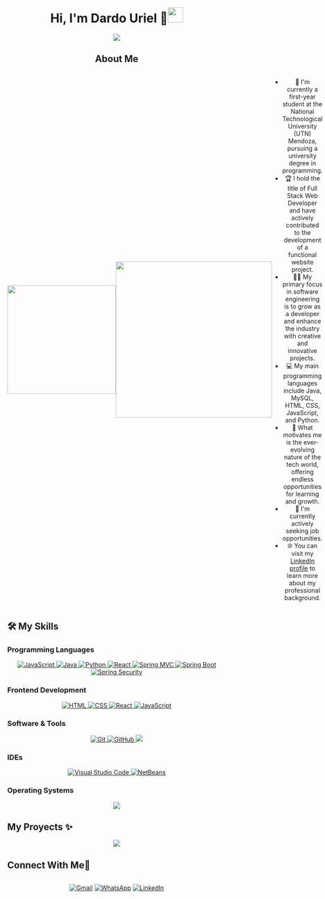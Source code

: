 <div align="center">
  <h1>Hi, I'm Dardo Uriel 👋<img src="https://media.giphy.com/media/hvRJCLFzcasrR4ia7z/giphy.gif" width="35"></h1>

  <p>
    <a href="https://github.com/DenverCoder1/readme-typing-svg">
      <img src="https://readme-typing-svg.herokuapp.com?font=Time+New+Roman&color=cyan&size=25&center=true&vCenter=true&width=600&height=100&lines=Full+Stack+Web+Developer">
    </a>
  </p>

  <h2>About Me</h2>

  <div style="display: flex; align-items: center;">
    <img src="https://raw.githubusercontent.com/royrustdev/royrustdev/main/assets/img/programming1.webp" width="250">
    <img src="https://www.aalpha.net/wp-content/uploads/2020/12/full-stack-development.gif" width="360">
    <div style="flex: 1;">
      <ul>
        <li>🏫 I'm currently a first-year student at the National Technological University (UTN) Mendoza, pursuing a university degree in programming.</li>
        <li>🏆 I hold the title of Full Stack Web Developer and have actively contributed to the development of a functional website project.</li>
        <li>👨‍💻 My primary focus in software engineering is to grow as a developer and enhance the industry with creative and innovative projects.</li>
        <li>💻 My main programming languages include Java, MySQL, HTML, CSS, JavaScript, and Python.</li>
        <li>🚀 What motivates me is the ever-evolving nature of the tech world, offering endless opportunities for learning and growth.</li>
        <li>👀 I'm currently actively seeking job opportunities.</li>
        <li>🌐 You can visit my <a href="https://www.linkedin.com/in/dardo-uriel-herrera-1a25b6281/">LinkedIn profile</a> to learn more about my professional background.</li>
      </ul>
    </div>
  </div>
</div>

## 🛠️ My Skills

### Programming Languages

<div align="center">
  <a href="https://developer.mozilla.org/en-US/docs/Web/JavaScript" target="_blank"> 
    <img alt="JavaScript" src="https://img.shields.io/badge/JavaScript%20-%23F7DF1E.svg?style=plastic&logo=javascript&logoColor=black">
  </a>
  <a href="https://www.java.com" target="_blank"> 
    <img alt="Java" src="https://img.shields.io/badge/Java-%23007396.svg?style=plastic&logo=java&logoColor=white">
  </a>
  <a href="https://www.python.org" target="_blank">
    <img alt="Python" src="https://img.shields.io/badge/Python%20-%2314354C.svg?style=plastic&logo=python&logoColor=white">
  </a>
  <a href="https://reactjs.org/" target="_blank">
    <img alt="React" src="https://img.shields.io/badge/React%20-%2361DAFB.svg?style=plastic&logo=react&logoColor=black">
  </a>
  <a href="https://spring.io/projects/spring-framework" target="_blank">
    <img alt="Spring MVC" src="https://img.shields.io/badge/Spring%20MVC-%236DB33F.svg?style=plastic&logo=spring&logoColor=white">
  </a>
  <a href="https://spring.io/projects/spring-boot" target="_blank">
    <img alt="Spring Boot" src="https://img.shields.io/badge/Spring%20Boot-%236DB33F.svg?style=plastic&logo=spring&logoColor=white">
  </a>
  <a href="https://spring.io/projects/spring-security" target="_blank">
    <img alt="Spring Security" src="https://img.shields.io/badge/Spring%20Security-%236DB33F.svg?style=plastic&logo=spring&logoColor=white">
  </a>
</div>

### Frontend Development

<div align="center">
  <a href="https://www.w3.org/html/" target="_blank"> 
    <img alt="HTML" src="https://img.shields.io/badge/HTML5%20-%23E34F26.svg?style=plastic&logo=html5&logoColor=white">
  </a>
  <a href="https://www.w3schools.com/css/" target="_blank">
    <img alt="CSS" src="https://img.shields.io/badge/CSS%20-%231572B6.svg?style=plastic&logo=css3&logoColor=white">
  </a>
  <a href="https://reactjs.org/" target="_blank">
    <img alt="React" src="https://img.shields.io/badge/React%20-%2361DAFB.svg?style=plastic&logo=react&logoColor=black">
  </a>
  <a href="https://developer.mozilla.org/en-US/docs/Web/JavaScript" target="_blank"> 
    <img alt="JavaScript" src="https://img.shields.io/badge/JavaScript%20-%23F7DF1E.svg?style=plastic&logo=javascript&logoColor=black">
  </a>
</div>

### Software & Tools

<div align="center">
  <a href="https://git-scm.com/" target="_blank">
    <img alt="Git" src="https://img.shields.io/badge/Git%20-%23F05033.svg?style=plastic&logo=git&logoColor=white">
  </a>
  <a href="https://github.com/" target="_blank">
    <img alt="GitHub" src="https://img.shields.io/badge/GitHub%20-%23181717.svg?style=plastic&logo=github&logoColor=white">
  </a>
  <a href="https://www.mysql.com/" target="_blank">
    <img src="https://img.shields.io/badge/MySQL-%234479A1.svg?&style=plastic&logo=mysql&logoColor=white"/>
  </a>
</div>

### IDEs

<div align="center">
  <a href="https://code.visualstudio.com/" target="_blank">
    <img alt="Visual Studio Code" src="https://img.shields.io/badge/Visual%20Studio%20Code-0078d7.svg?style=plastic&logo=visual-studio-code&logoColor=white">
  </a>
  <a href="https://netbeans.apache.org/" target="_blank">
    <img alt="NetBeans" src="https://img.shields.io/badge/NetBeans-%23ED8B00.svg?style=plastic&logo=apache-netbeans-ide&logoColor=white" />
  </a>
</div>

### Operating Systems

<p align="center">
  <a href="#"><img src="https://img.shields.io/badge/Windows-0078D6?style=plastic&logo=windows&logoColor=white"></a>
</p>

## My Proyects ✨

<div align="center">
  <a href="https://github.com/PiensaMcfly/AppSalud">
    <img align="center" src="https://github-readme-stats.vercel.app/api/pin/?username=PiensaMcfly&repo=AppSalud&theme=tokyonight" />
  </a>

</div>
<h2 style="display: inline-block">Connect With Me🤝</h2>

<p align="center">
  <a href="mailto:urielherrera412@gmail.com"><img src="https://img.shields.io/badge/gmail-%23EA4335.svg?style=plastic&logo=gmail&logoColor=white" alt="Gmail"/></a>
  <a href="https://wa.me/2615439974"><img src="https://img.shields.io/badge/whatsapp-%2325D366.svg?style=plastic&logo=whatsapp&logoColor=white" alt="WhatsApp"/></a>
  <a href="https://www.linkedin.com/in/dardo-uriel-herrera-1a25b6281/"><img src="https://img.shields.io/badge/linkedin-%230A66C2.svg?style=plastic&logo=linkedin&logoColor=white" alt="LinkedIn"/></a>
</p>


